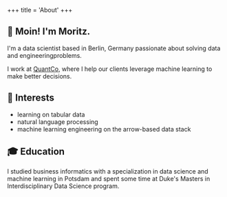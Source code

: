 +++
title = 'About'
+++

## 👋 Moin! I'm Moritz.

I'm a data scientist based in Berlin, Germany passionate about solving data and engineeringproblems.

I work at [QuantCo](https://quantco.com), where I help our clients leverage machine learning to make better decisions.

## 🔎 Interests
- learning on tabular data
- natural language processing
- machine learning engineering on the arrow-based data stack


## 🎓 Education
I studied business informatics with a specialization in data science and machine learning in Potsdam and spent some time at Duke's Masters in Interdisciplinary Data Science program.